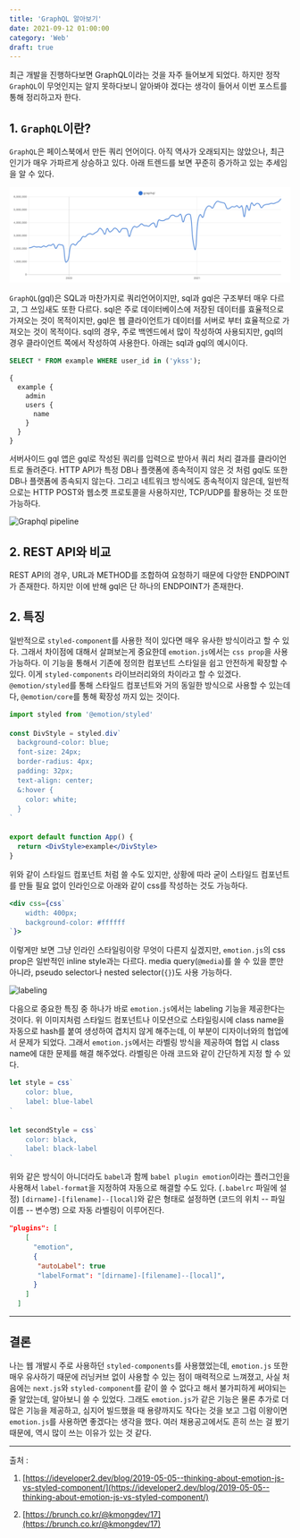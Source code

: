 ```yaml
---
title: 'GraphQL 알아보기'
date: 2021-09-12 01:00:00
category: 'Web'
draft: true
---
```


최근 개발을 진행하다보면 GraphQL이라는 것을 자주 들어보게 되었다. 하지만 정작 `GraphQL`이 무엇인지는 알지 못하다보니 알아봐야 겠다는 생각이 들어서 이번 포스트를 통해 정리하고자 한다.

## 1. `GraphQL`이란?

`GraphQL`은 페이스북에서 만든 쿼리 언어이다. 아직 역사가 오래되지는 않았으나, 최근 인기가 매우 가파르게 상승하고 있다. 아래 트렌드를 보면 꾸준히 증가하고 있는 추세임을 알 수 있다.

![graphql](./images/graphql.png)

`GraphQL`(gql)은 SQL과 마찬가지로 쿼리언어이지만, sql과 gql은 구조부터 매우 다르고, 그 쓰임새도 또한 다르다. sql은 주로 데이터베이스에 저장된 데이터를 효율적으로 가져오는 것이 목적이지만, gql은 웹 클라이언트가 데이터를 서버로 부터 효율적으로 가져오는 것이 목적이다. sql의 경우, 주로 백엔드에서 많이 작성하여 사용되지만, gql의 경우 클라이언트 쪽에서 작성하여 사용한다. 아래는 sql과 gql의 예시이다.

```sql
SELECT * FROM example WHERE user_id in ('ykss');
```

```gql
{
  example {
    admin
    users {
      name
    }
  }
}
```

서버사이드 gql 앱은 gql로 작성된 쿼리를 입력으로 받아서 쿼리 처리 결과를 클라이언트로 돌려준다. HTTP API가 특정 DB나 플랫폼에 종속적이지 않은 것 처럼 gql도 또한 DB나 플랫폼에 종속되지 않는다. 그리고 네트워크 방식에도 종속적이지 않은데, 일반적으로는 HTTP POST와 웹소켓 프로토콜을 사용하지만, TCP/UDP를 활용하는 것 또한 가능하다.

![Graphql pipeline](https://miro.medium.com/max/1200/0*hSlFfFMBz18n2Y7E.png)

## 2. REST API와 비교

REST API의 경우, URL과 METHOD를 조합하여 요청하기 때문에 다양한 ENDPOINT가 존재한다. 하지만 이에 반해 gql은 단 하나의 ENDPOINT가 존재한다.

## 2. 특징

일반적으로 `styled-component`를 사용한 적이 있다면 매우 유사한 방식이라고 할 수 있다. 그래서 차이점에 대해서 살펴보는게 중요한데 `emotion.js`에서는 `css prop`을 사용 가능하다. 이 기능을 통해서 기존에 정의한 컴포넌트 스타일을 쉽고 안전하게 확장할 수 있다. 이게 `styled-components` 라이브러리와의 차이라고 할 수 있겠다. `@emotion/styled`를 통해 스타일드 컴포넌트와 거의 동일한 방식으로 사용할 수 있는데다, `@emotion/core`를 통해 확장성 까지 있는 것이다.

```jsx
import styled from '@emotion/styled'

const DivStyle = styled.div`
  background-color: blue;
  font-size: 24px;
  border-radius: 4px;
  padding: 32px;
  text-align: center;
  &:hover {
    color: white;
  }
`

export default function App() {
  return <DivStyle>example</DivStyle>
}
```

위와 같이 스타일드 컴포넌트 처럼 쓸 수도 있지만, 상황에 따라 굳이 스타일드 컴포넌트를 만들 필요 없이 인라인으로 아래와 같이 css를 작성하는 것도 가능하다.

```jsx
<div css={css`
    width: 400px;
    background-color: #ffffff
`}>
```

이렇게만 보면 그냥 인라인 스타일링이랑 무엇이 다른지 싶겠지만, `emotion.js`의 css prop은 일반적인 inline style과는 다르다. media query(`@media`)를 쓸 수 있을 뿐만 아니라, pseudo selector나 nested selector(`{}`)도 사용 가능하다.

![labeling](https://cdn-images-1.medium.com/max/1600/1*McKlxIMuHFOWXY_tswRzDg.png)

다음으로 중요한 특징 중 하나가 바로 `emotion.js`에서는 labeling 기능을 제공한다는 것이다. 위 이미지처럼 스타일드 컴포넌트나 이모션으로 스타일링시에 class name을 자동으로 hash를 붙여 생성하여 겹치지 않게 해주는데, 이 부분이 디자이너와의 협업에서 문제가 되었다. 그래서 `emotion.js`에서는 라벨링 방식을 제공하여 협업 시 class name에 대한 문제를 해결 해주었다. 라벨링은 아래 코드와 같이 간단하게 지정 할 수 있다.

```jsx
let style = css`
    color: blue,
    label: blue-label
`

let secondStyle = css`
    color: black,
    label: black-label
`
```

위와 같은 방식이 아니더라도 `babel`과 함께 `babel plugin emotion`이라는 플러그인을 사용해서 `label-format`을 지정하여 자동으로 해결할 수도 있다. (`.babelrc` 파일에 설정) `[dirname]-[filename]--[local]`와 같은 형태로 설정하면 (코드의 위치 -- 파일이름 -- 변수명) 으로 자동 라벨링이 이루어진다.

```json
"plugins": [
    [
      "emotion",
      {
       "autoLabel": true
       "labelFormat": "[dirname]-[filename]--[local]",
      }
    ]
  ]
```

---

## 결론

나는 웹 개발시 주로 사용하던 `styled-components`를 사용했었는데, `emotion.js` 또한 매우 유사하기 때문에 러닝커브 없이 사용할 수 있는 점이 매력적으로 느껴졌고, 사실 처음에는 `next.js`와 `styled-component`를 같이 쓸 수 없다고 해서 불가피하게 써야되는줄 알았는데, 알아보니 쓸 수 있었다. 그래도 `emotion.js`가 같은 기능은 물론 추가로 더 많은 기능을 제공하고, 심지어 빌드했을 때 용량까지도 작다는 것을 보고 그럼 이왕이면 `emotion.js`를 사용하면 좋겠다는 생각을 했다. 여러 채용공고에서도 흔히 쓰는 걸 봤기 때문에, 역시 많이 쓰는 이유가 있는 것 같다.

---

출처 :

1. [https://ideveloper2.dev/blog/2019-05-05--thinking-about-emotion-js-vs-styled-component/](https://ideveloper2.dev/blog/2019-05-05--thinking-about-emotion-js-vs-styled-component/)

2. [https://brunch.co.kr/@kmongdev/17](https://brunch.co.kr/@kmongdev/17)
